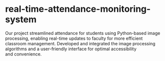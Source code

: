 # real-time-attendance-monitoring-system
Our project streamlined attendance for students using Python-based image processing, enabling real-time updates to faculty for more efficient classroom management.
Developed and integrated the image processing algorithms and a user-friendly interface for optimal accessibility and convenience.
